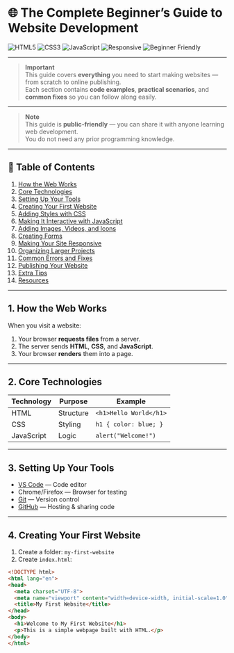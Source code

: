 # 🌐 The Complete Beginner’s Guide to Website Development

![HTML5](https://img.shields.io/badge/HTML5-orange?logo=html5&logoColor=white)
![CSS3](https://img.shields.io/badge/CSS3-blue?logo=css3&logoColor=white)
![JavaScript](https://img.shields.io/badge/JavaScript-yellow?logo=javascript&logoColor=black)
![Responsive](https://img.shields.io/badge/Responsive-Yes-brightgreen)
![Beginner Friendly](https://img.shields.io/badge/Level-Beginner-blueviolet)

---

> **Important**  
> This guide covers **everything** you need to start making websites — from scratch to online publishing.  
> Each section contains **code examples**, **practical scenarios**, and **common fixes** so you can follow along easily.  

---

> **Note**  
> This guide is **public-friendly** — you can share it with anyone learning web development.  
> You do not need any prior programming knowledge.

---

## 📑 Table of Contents
1. [How the Web Works](#1-how-the-web-works)  
2. [Core Technologies](#2-core-technologies)  
3. [Setting Up Your Tools](#3-setting-up-your-tools)  
4. [Creating Your First Website](#4-creating-your-first-website)  
5. [Adding Styles with CSS](#5-adding-styles-with-css)  
6. [Making It Interactive with JavaScript](#6-making-it-interactive-with-javascript)  
7. [Adding Images, Videos, and Icons](#7-adding-images-videos-and-icons)  
8. [Creating Forms](#8-creating-forms)  
9. [Making Your Site Responsive](#9-making-your-site-responsive)  
10. [Organizing Larger Projects](#10-organizing-larger-projects)  
11. [Common Errors and Fixes](#11-common-errors-and-fixes)  
12. [Publishing Your Website](#12-publishing-your-website)  
13. [Extra Tips](#13-extra-tips)  
14. [Resources](#14-resources)  

---

## 1. How the Web Works
When you visit a website:
1. Your browser **requests files** from a server.
2. The server sends **HTML**, **CSS**, and **JavaScript**.
3. Your browser **renders** them into a page.


---

## 2. Core Technologies

| Technology | Purpose  | Example |
|------------|----------|---------|
| HTML       | Structure | `<h1>Hello World</h1>` |
| CSS        | Styling   | `h1 { color: blue; }` |
| JavaScript | Logic     | `alert("Welcome!")` |

---

## 3. Setting Up Your Tools
- [VS Code](https://code.visualstudio.com/) — Code editor
- Chrome/Firefox — Browser for testing
- [Git](https://git-scm.com/) — Version control
- [GitHub](https://github.com/) — Hosting & sharing code

---

## 4. Creating Your First Website
1. Create a folder: `my-first-website`
2. Create `index.html`:
```html
<!DOCTYPE html>
<html lang="en">
<head>
  <meta charset="UTF-8">
  <meta name="viewport" content="width=device-width, initial-scale=1.0">
  <title>My First Website</title>
</head>
<body>
  <h1>Welcome to My First Website</h1>
  <p>This is a simple webpage built with HTML.</p>
</body>
</html>
